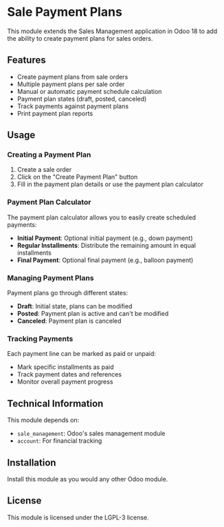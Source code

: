 # Sale Payment Plans

This module extends the Sales Management application in Odoo 18 to add the ability to create payment plans for sales orders.

## Features

- Create payment plans from sale orders
- Multiple payment plans per sale order
- Manual or automatic payment schedule calculation
- Payment plan states (draft, posted, canceled)
- Track payments against payment plans
- Print payment plan reports

## Usage

### Creating a Payment Plan

1. Create a sale order
2. Click on the "Create Payment Plan" button
3. Fill in the payment plan details or use the payment plan calculator

### Payment Plan Calculator

The payment plan calculator allows you to easily create scheduled payments:

- **Initial Payment**: Optional initial payment (e.g., down payment)
- **Regular Installments**: Distribute the remaining amount in equal installments
- **Final Payment**: Optional final payment (e.g., balloon payment)

### Managing Payment Plans

Payment plans go through different states:

- **Draft**: Initial state, plans can be modified
- **Posted**: Payment plan is active and can't be modified
- **Canceled**: Payment plan is canceled

### Tracking Payments

Each payment line can be marked as paid or unpaid:

- Mark specific installments as paid
- Track payment dates and references
- Monitor overall payment progress

## Technical Information

This module depends on:

- `sale_management`: Odoo's sales management module
- `account`: For financial tracking

## Installation

Install this module as you would any other Odoo module.

## License

This module is licensed under the LGPL-3 license.
